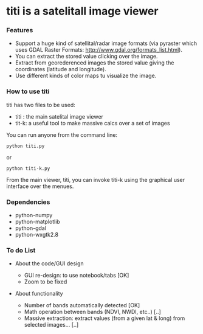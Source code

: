 titi is a satelitall image viewer
====



### Features

* Support a huge kind of satellital/radar image formats (via pyraster which uses GDAL Raster Formats: http://www.gdal.org/formats_list.html).
* You can extract the stored value clicking over the image.
* Extract from georederenced images the stored value giving the coordinates (latitude and longitude).
* Use different kinds of color maps tu visualize the image.

### How to use titi

titi has two files to be used:

* titi : the main satelital image viewer
* tit-k: a useful tool to make massive calcs over a set of images

You can run anyone from the command line:

    python titi.py

or

    python titi-k.py

From the main viewer, titi, you can invoke titi-k using the graphical user interface over the menues.

### Dependencies
* python-numpy
* python-matplotlib
* python-gdal
* python-wxgtk2.8

### To do List
* About the code/GUI design
    * GUI re-design: to use notebook/tabs			[OK]
    * Zoom to be fixed

* About functionality
    * Number of bands automatically detected		[OK]
    * Math operation between bands (NDVI, NWDI, etc..)	[..]
    * Massive extraction: extract values (from a given lat & long) from selected images... [..]


